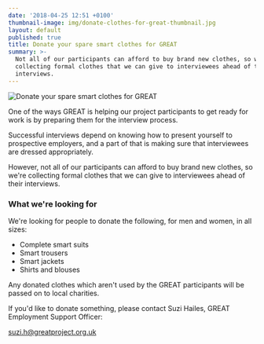 ```yaml
---
date: '2018-04-25 12:51 +0100'
thumbnail-image: img/donate-clothes-for-great-thumbnail.jpg
layout: default
published: true
title: Donate your spare smart clothes for GREAT
summary: >-
  Not all of our participants can afford to buy brand new clothes, so we're
  collecting formal clothes that we can give to interviewees ahead of their
  interviews.
---
```

![Donate your spare smart clothes for GREAT]({{site.baseurl}}//img/donate-clothes-for-great.jpg)

One of the ways GREAT is helping our project participants to get ready for work is by preparing them for the interview process.

Successful interviews depend on knowing how to present yourself to prospective employers, and a part of that is making sure that interviewees are dressed appropriately. 

However, not all of our participants can afford to buy brand new clothes, so we're collecting formal clothes that we can give to interviewees ahead of their interviews.

### What we're looking for

We're looking for people to donate the following, for men and women, in all sizes:

- Complete smart suits
- Smart trousers
- Smart jackets
- Shirts and blouses

Any donated clothes which aren't used by the GREAT participants will be passed on to local charities.

If you'd like to donate something, please contact Suzi Hailes, GREAT Employment Support Officer:

suzi.h@greatproject.org.uk
